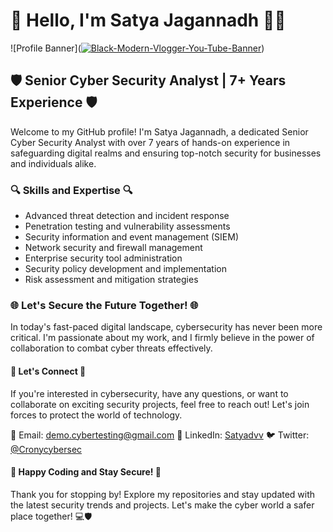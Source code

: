 # 👋 Hello, I'm Satya Jagannadh 👨‍💻

![Profile Banner](<a href="https://ibb.co/gZWbn5Z"><img src="https://i.ibb.co/Mk1yXYk/Black-Modern-Vlogger-You-Tube-Banner.png" alt="Black-Modern-Vlogger-You-Tube-Banner" border="0"></a>)

## 🛡️ Senior Cyber Security Analyst | 7+ Years Experience 🛡️

Welcome to my GitHub profile! I'm Satya Jagannadh, a dedicated Senior Cyber Security Analyst with over 7 years of hands-on experience in safeguarding digital realms and ensuring top-notch security for businesses and individuals alike.

### 🔍 Skills and Expertise 🔍

- Advanced threat detection and incident response
- Penetration testing and vulnerability assessments
- Security information and event management (SIEM)
- Network security and firewall management
- Enterprise security tool administration
- Security policy development and implementation
- Risk assessment and mitigation strategies

### 🌐 Let's Secure the Future Together! 🌐

In today's fast-paced digital landscape, cybersecurity has never been more critical. I'm passionate about my work, and I firmly believe in the power of collaboration to combat cyber threats effectively.

#### 🤝 Let's Connect 🤝

If you're interested in cybersecurity, have any questions, or want to collaborate on exciting security projects, feel free to reach out! Let's join forces to protect the world of technology.

📧 Email: demo.cybertesting@gmail.com
🔗 LinkedIn: [Satyadvv](https://www.linkedin.com/in/satyadvv)
🐦 Twitter: [@Cronycybersec](https://twitter.com/cronycybersec)

#### 🚀 Happy Coding and Stay Secure! 🚀

Thank you for stopping by! Explore my repositories and stay updated with the latest security trends and projects. Let's make the cyber world a safer place together! 💻🛡️

